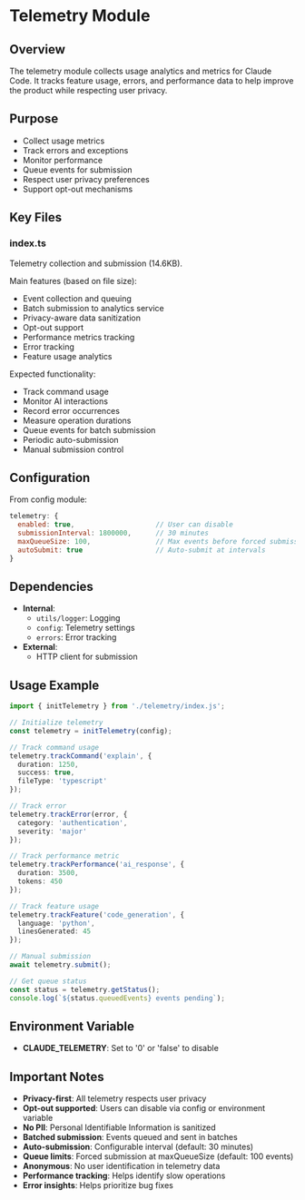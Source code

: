 # Telemetry Module

## Overview
The telemetry module collects usage analytics and metrics for Claude Code. It tracks feature usage, errors, and performance data to help improve the product while respecting user privacy.

## Purpose
- Collect usage metrics
- Track errors and exceptions
- Monitor performance
- Queue events for submission
- Respect user privacy preferences
- Support opt-out mechanisms

## Key Files

### index.ts
Telemetry collection and submission (14.6KB).

Main features (based on file size):
- Event collection and queuing
- Batch submission to analytics service
- Privacy-aware data sanitization
- Opt-out support
- Performance metrics tracking
- Error tracking
- Feature usage analytics

Expected functionality:
- Track command usage
- Monitor AI interactions
- Record error occurrences
- Measure operation durations
- Queue events for batch submission
- Periodic auto-submission
- Manual submission control

## Configuration

From config module:
```javascript
telemetry: {
  enabled: true,                    // User can disable
  submissionInterval: 1800000,      // 30 minutes
  maxQueueSize: 100,                // Max events before forced submission
  autoSubmit: true                  // Auto-submit at intervals
}
```

## Dependencies
- **Internal**:
  - `utils/logger`: Logging
  - `config`: Telemetry settings
  - `errors`: Error tracking
- **External**:
  - HTTP client for submission

## Usage Example

```typescript
import { initTelemetry } from './telemetry/index.js';

// Initialize telemetry
const telemetry = initTelemetry(config);

// Track command usage
telemetry.trackCommand('explain', {
  duration: 1250,
  success: true,
  fileType: 'typescript'
});

// Track error
telemetry.trackError(error, {
  category: 'authentication',
  severity: 'major'
});

// Track performance metric
telemetry.trackPerformance('ai_response', {
  duration: 3500,
  tokens: 450
});

// Track feature usage
telemetry.trackFeature('code_generation', {
  language: 'python',
  linesGenerated: 45
});

// Manual submission
await telemetry.submit();

// Get queue status
const status = telemetry.getStatus();
console.log(`${status.queuedEvents} events pending`);
```

## Environment Variable

- **CLAUDE_TELEMETRY**: Set to '0' or 'false' to disable

## Important Notes
- **Privacy-first**: All telemetry respects user privacy
- **Opt-out supported**: Users can disable via config or environment variable
- **No PII**: Personal Identifiable Information is sanitized
- **Batched submission**: Events queued and sent in batches
- **Auto-submission**: Configurable interval (default: 30 minutes)
- **Queue limits**: Forced submission at maxQueueSize (default: 100 events)
- **Anonymous**: No user identification in telemetry data
- **Performance tracking**: Helps identify slow operations
- **Error insights**: Helps prioritize bug fixes
